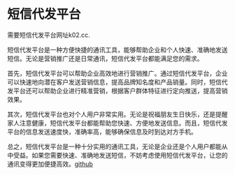 # 短信代发平台

需要短信代发平台网址k02.cc. 

短信代发平台是一种方便快捷的通讯工具，能够帮助企业和个人快速、准确地发送短信。无论是营销推广还是日常通讯，短信代发平台都能满足您的需求。

首先，短信代发平台可以帮助企业高效地进行营销推广。通过短信代发平台，企业可以快速地向潜在客户发送营销信息，提高品牌知名度和产品销量。同时，短信代发平台还可以帮助企业进行精准营销，根据客户群体特征进行定向推送，提高营销效果。

其次，短信代发平台也对个人用户非常实用。无论是祝福朋友生日快乐，还是提醒家人注意健康，短信代发平台都能帮助您快速、方便地发送信息。而且，短信代发平台的信息发送速度快，准确率高，能够确保信息及时到达对方手机。

总之，短信代发平台是一种十分实用的通讯工具，无论是企业还是个人用户都能从中受益。如果您需要快速、准确地发送短信，不妨考虑使用短信代发平台，让您的通讯变得更加便捷高效。[github](https://github.com)